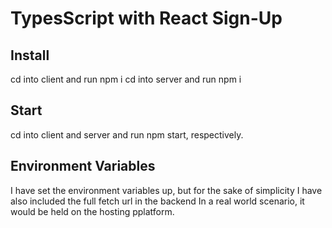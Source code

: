 # TypesScript with React Sign-Up

## Install
cd into client and run npm i
cd into server and run npm i

## Start
cd into client and server and run npm start, respectively.

## Environment Variables
I have set the environment variables up, but for the sake of simplicity I have also included the full fetch url in the backend
In a real world scenario, it would be held on the hosting pplatform.